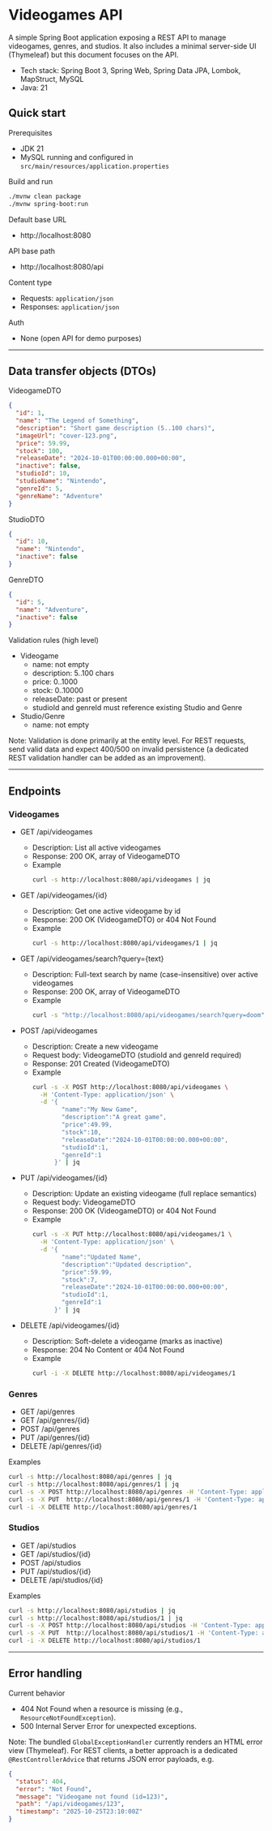 # Videogames API

A simple Spring Boot application exposing a REST API to manage videogames, genres, and studios. It also includes a minimal server-side UI (Thymeleaf) but this document focuses on the API.

- Tech stack: Spring Boot 3, Spring Web, Spring Data JPA, Lombok, MapStruct, MySQL
- Java: 21

## Quick start

Prerequisites
- JDK 21
- MySQL running and configured in `src/main/resources/application.properties`

Build and run
```bash
./mvnw clean package
./mvnw spring-boot:run
```

Default base URL
- http://localhost:8080

API base path
- http://localhost:8080/api

Content type
- Requests: `application/json`
- Responses: `application/json`

Auth
- None (open API for demo purposes)

---

## Data transfer objects (DTOs)

VideogameDTO
```json
{
  "id": 1,
  "name": "The Legend of Something",
  "description": "Short game description (5..100 chars)",
  "imageUrl": "cover-123.png",
  "price": 59.99,
  "stock": 100,
  "releaseDate": "2024-10-01T00:00:00.000+00:00",
  "inactive": false,
  "studioId": 10,
  "studioName": "Nintendo",
  "genreId": 5,
  "genreName": "Adventure"
}
```

StudioDTO
```json
{
  "id": 10,
  "name": "Nintendo",
  "inactive": false
}
```

GenreDTO
```json
{
  "id": 5,
  "name": "Adventure",
  "inactive": false
}
```

Validation rules (high level)
- Videogame
  - name: not empty
  - description: 5..100 chars
  - price: 0..1000
  - stock: 0..10000
  - releaseDate: past or present
  - studioId and genreId must reference existing Studio and Genre
- Studio/Genre
  - name: not empty

Note: Validation is done primarily at the entity level. For REST requests, send valid data and expect 400/500 on invalid persistence (a dedicated REST validation handler can be added as an improvement).

---

## Endpoints

### Videogames

- GET /api/videogames
  - Description: List all active videogames
  - Response: 200 OK, array of VideogameDTO
  - Example
    ```bash
    curl -s http://localhost:8080/api/videogames | jq
    ```

- GET /api/videogames/{id}
  - Description: Get one active videogame by id
  - Response: 200 OK (VideogameDTO) or 404 Not Found
  - Example
    ```bash
    curl -s http://localhost:8080/api/videogames/1 | jq
    ```

- GET /api/videogames/search?query={text}
  - Description: Full-text search by name (case-insensitive) over active videogames
  - Response: 200 OK, array of VideogameDTO
  - Example
    ```bash
    curl -s "http://localhost:8080/api/videogames/search?query=doom" | jq
    ```

- POST /api/videogames
  - Description: Create a new videogame
  - Request body: VideogameDTO (studioId and genreId required)
  - Response: 201 Created (VideogameDTO)
  - Example
    ```bash
    curl -s -X POST http://localhost:8080/api/videogames \
      -H 'Content-Type: application/json' \
      -d '{
            "name":"My New Game",
            "description":"A great game",
            "price":49.99,
            "stock":10,
            "releaseDate":"2024-10-01T00:00:00.000+00:00",
            "studioId":1,
            "genreId":1
          }' | jq
    ```

- PUT /api/videogames/{id}
  - Description: Update an existing videogame (full replace semantics)
  - Request body: VideogameDTO
  - Response: 200 OK (VideogameDTO) or 404 Not Found
  - Example
    ```bash
    curl -s -X PUT http://localhost:8080/api/videogames/1 \
      -H 'Content-Type: application/json' \
      -d '{
            "name":"Updated Name",
            "description":"Updated description",
            "price":59.99,
            "stock":7,
            "releaseDate":"2024-10-01T00:00:00.000+00:00",
            "studioId":1,
            "genreId":1
          }' | jq
    ```

- DELETE /api/videogames/{id}
  - Description: Soft-delete a videogame (marks as inactive)
  - Response: 204 No Content or 404 Not Found
  - Example
    ```bash
    curl -i -X DELETE http://localhost:8080/api/videogames/1
    ```

### Genres

- GET /api/genres
- GET /api/genres/{id}
- POST /api/genres
- PUT /api/genres/{id}
- DELETE /api/genres/{id}

Examples
```bash
curl -s http://localhost:8080/api/genres | jq
curl -s http://localhost:8080/api/genres/1 | jq
curl -s -X POST http://localhost:8080/api/genres -H 'Content-Type: application/json' -d '{"name":"Action"}' | jq
curl -s -X PUT  http://localhost:8080/api/genres/1 -H 'Content-Type: application/json' -d '{"name":"Action & Adventure"}' | jq
curl -i -X DELETE http://localhost:8080/api/genres/1
```

### Studios

- GET /api/studios
- GET /api/studios/{id}
- POST /api/studios
- PUT /api/studios/{id}
- DELETE /api/studios/{id}

Examples
```bash
curl -s http://localhost:8080/api/studios | jq
curl -s http://localhost:8080/api/studios/1 | jq
curl -s -X POST http://localhost:8080/api/studios -H 'Content-Type: application/json' -d '{"name":"Nintendo"}' | jq
curl -s -X PUT  http://localhost:8080/api/studios/1 -H 'Content-Type: application/json' -d '{"name":"Nintendo Co."}' | jq
curl -i -X DELETE http://localhost:8080/api/studios/1
```

---

## Error handling

Current behavior
- 404 Not Found when a resource is missing (e.g., `ResourceNotFoundException`).
- 500 Internal Server Error for unexpected exceptions.

Note: The bundled `GlobalExceptionHandler` currently renders an HTML error view (Thymeleaf). For REST clients, a better approach is a dedicated `@RestControllerAdvice` that returns JSON error payloads, e.g.
```json
{
  "status": 404,
  "error": "Not Found",
  "message": "Videogame not found (id=123)",
  "path": "/api/videogames/123",
  "timestamp": "2025-10-25T23:10:00Z"
}
```